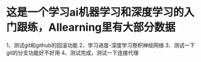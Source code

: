 # 这是一个学习ai机器学习和深度学习的入门跟练，AIlearning里有大部分数据
1、测试git和github的回滚功能
2、学习进度-深度学习卷积神经网络
3、测试一下git的分支功能好不好用
4、测试完成，测试一下连接代理
